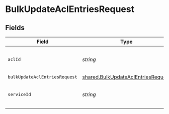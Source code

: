 # BulkUpdateAclEntriesRequest


## Fields

| Field                                                                                    | Type                                                                                     | Required                                                                                 | Description                                                                              | Example                                                                                  |
| ---------------------------------------------------------------------------------------- | ---------------------------------------------------------------------------------------- | ---------------------------------------------------------------------------------------- | ---------------------------------------------------------------------------------------- | ---------------------------------------------------------------------------------------- |
| `aclId`                                                                                  | *string*                                                                                 | :heavy_check_mark:                                                                       | Alphanumeric string identifying a ACL.                                                   | 6tUXdegLTf5BCig0zGFrU3                                                                   |
| `bulkUpdateAclEntriesRequest`                                                            | [shared.BulkUpdateAclEntriesRequest](../../models/shared/bulkupdateaclentriesrequest.md) | :heavy_minus_sign:                                                                       | N/A                                                                                      |                                                                                          |
| `serviceId`                                                                              | *string*                                                                                 | :heavy_check_mark:                                                                       | Alphanumeric string identifying the service.                                             | SU1Z0isxPaozGVKXdv0eY                                                                    |